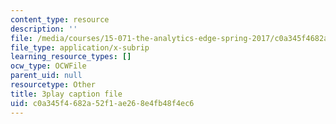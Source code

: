 ```yaml
---
content_type: resource
description: ''
file: /media/courses/15-071-the-analytics-edge-spring-2017/c0a345f4682a52f1ae268e4fb48f4ec6_t8nLB1AmUgE.vtt
file_type: application/x-subrip
learning_resource_types: []
ocw_type: OCWFile
parent_uid: null
resourcetype: Other
title: 3play caption file
uid: c0a345f4-682a-52f1-ae26-8e4fb48f4ec6
---
```

